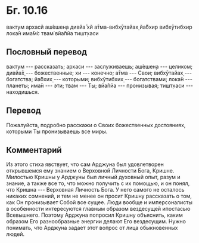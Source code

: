 # Бг. 10.16

вактум архасй аш́ешен̣а дивйа̄ хй а̄тма-вибхӯтайах̣ йа̄бхир вибхӯтибхир лока̄н
има̄м̇с твам̇ вйа̄пйа тишт̣хаси

## Пословный перевод

вактум --- рассказать; архаси --- заслуживаешь; аш́ешен̣а --- целиком;
дивйа̄х̣ --- божественные; хи --- конечно; а̄тма --- Свои; вибхӯтайах̣ ---
богатства; йа̄бхих̣ --- которыми; вибхӯтибхих̣ --- богатствами; лока̄н ---
планеты; има̄н --- эти; твам --- Ты; вйа̄пйа --- пронизывая; тишт̣хаси ---
находишься.

## Перевод

Пожалуйста, подробно расскажи о Своих божественных достояниях, которыми
Ты пронизываешь все миры.

## Комментарий

Из этого стиха явствует, что сам Арджуна был удовлетворен открывшемся
ему знанием о Верховной Личности Бога, Кришне. Милостью Кришны у Арджуны
был личный духовный опыт, разум и знание, а также все то, что можно
получить с их помощью, и он понял, что Кришна --- Верховная Личность
Бога. У него самого не осталось никаких сомнений, и тем не менее он
просит Кришну рассказать о том, как Он пронизывает Собой все сущее. Люди
вообще и имперсоналисты в особенности интересуются главным образом
вездесущей ипостасью Всевышнего. Поэтому Арджуна попросил Кришну
объяснить, каким образом Его разнообразные энергии делают Его
вездесущим. Нужно понимать, что Арджуна задает этот вопрос от лица
обыкновенных людей.
